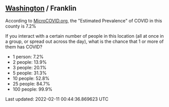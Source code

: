 
## [Washington](/united-states/washington) / Franklin

According to [MicroCOVID.org](http://microcovid.org),
the "Estimated Prevalence" of COVID in this county is 7.2%

If you interact with a certain number of people in this location
(all at once in a group, or spread out across the day), what is the chance that
1 or more of them has COVID?

- 1 person: 7.2%
- 2 people: 13.9%
- 3 people: 20.1%
- 5 people: 31.3%
- 10 people: 52.8%
- 25 people: 84.7%
- 100 people: 99.9%

Last updated: 2022-02-11 00:44:36.869623 UTC
